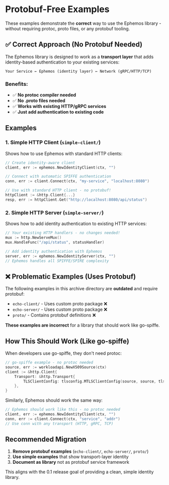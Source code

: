 # Protobuf-Free Examples

These examples demonstrate the **correct** way to use the Ephemos library - without requiring protoc, proto files, or any protobuf tooling.

## ✅ Correct Approach (No Protobuf Needed)

The Ephemos library is designed to work as a **transport layer** that adds identity-based authentication to your existing services:

```
Your Service ← Ephemos (identity layer) ← Network (gRPC/HTTP/TCP)
```

### Benefits:
- ✅ **No protoc compiler needed**
- ✅ **No .proto files needed** 
- ✅ **Works with existing HTTP/gRPC services**
- ✅ **Just add authentication to existing code**

## Examples

### 1. Simple HTTP Client (`simple-client/`)
Shows how to use Ephemos with standard HTTP clients:

```go
// Create identity-aware client
client, err := ephemos.NewIdentityClient(ctx, "")

// Connect with automatic SPIFFE authentication
conn, err := client.Connect(ctx, "my-service", "localhost:8080")

// Use with standard HTTP client - no protobuf!
httpClient := &http.Client{...}
resp, err := httpClient.Get("http://localhost:8080/api/status")
```

### 2. Simple HTTP Server (`simple-server/`)
Shows how to add identity authentication to existing HTTP services:

```go
// Your existing HTTP handlers - no changes needed!
mux := http.NewServeMux()
mux.HandleFunc("/api/status", statusHandler)

// Add identity authentication with Ephemos
server, err := ephemos.NewIdentityServer(ctx, "")
// Ephemos handles all SPIFFE/SPIRE complexity
```

## ❌ Problematic Examples (Uses Protobuf)

The following examples in this archive directory are **outdated** and require protobuf:

- `echo-client/` - Uses custom proto package ❌
- `echo-server/` - Uses custom proto package ❌  
- `proto/` - Contains protobuf definitions ❌

**These examples are incorrect** for a library that should work like go-spiffe.

## How This Should Work (Like go-spiffe)

When developers use go-spiffe, they don't need protoc:

```go
// go-spiffe example - no protoc needed
source, err := workloadapi.NewX509Source(ctx)
client := &http.Client{
    Transport: &http.Transport{
        TLSClientConfig: tlsconfig.MTLSClientConfig(source, source, tlsconfig.AuthorizeAny()),
    },
}
```

Similarly, Ephemos should work the same way:

```go  
// Ephemos should work like this - no protoc needed
client, err := ephemos.NewIdentityClient(ctx, "")
conn, err := client.Connect(ctx, "service", "addr")
// Use conn with any transport (HTTP, gRPC, TCP)
```

## Recommended Migration

1. **Remove protobuf examples** (`echo-client/`, `echo-server/`, `proto/`)
2. **Use simple examples** that show transport-layer identity
3. **Document as library** not as protobuf service framework

This aligns with the 0.1 release goal of providing a clean, simple identity library.